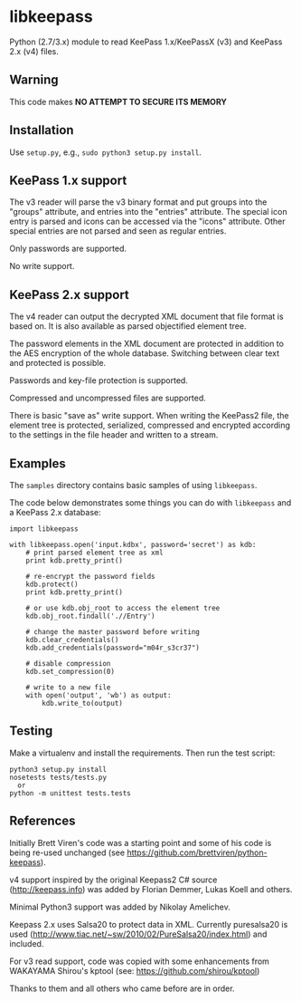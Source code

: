 libkeepass
==========

Python (2.7/3.x) module to read KeePass 1.x/KeePassX (v3) and KeePass 2.x (v4)
files.

Warning
-------

This code makes **NO ATTEMPT TO SECURE ITS MEMORY**

Installation
------------

Use `setup.py`, e.g., `sudo python3 setup.py install`.

KeePass 1.x support
-------------------

The v3 reader will parse the v3 binary format and put groups into the "groups"
attribute, and entries into the "entries" attribute. The special icon entry is
parsed and icons can be accessed via the "icons" attribute. Other special
entries are not parsed and seen as regular entries.

Only passwords are supported.

No write support.

KeePass 2.x support
-------------------

The v4 reader can output the decrypted XML document that file format is based
on. It is also available as parsed objectified element tree.

The password elements in the XML document are protected in addition to the AES
encryption of the whole database. Switching between clear text and protected is
possible.

Passwords and key-file protection is supported.

Compressed and uncompressed files are supported.

There is basic "save as" write support. When writing the KeePass2 file, the
element tree is protected, serialized, compressed and encrypted according to the
settings in the file header and written to a stream.

Examples
--------

The `samples` directory contains basic samples of using `libkeepass`.

The code below demonstrates some things you can do with `libkeepass` and a KeePass 2.x database:

    import libkeepass
    
    with libkeepass.open('input.kdbx', password='secret') as kdb:
        # print parsed element tree as xml
        print kdb.pretty_print()

        # re-encrypt the password fields
        kdb.protect()
        print kdb.pretty_print()

        # or use kdb.obj_root to access the element tree
        kdb.obj_root.findall('.//Entry')

        # change the master password before writing
        kdb.clear_credentials()
        kdb.add_credentials(password="m04r_s3cr37")

        # disable compression
        kdb.set_compression(0)

        # write to a new file
        with open('output', 'wb') as output:
            kdb.write_to(output)

Testing
-------

Make a virtualenv and install the requirements. Then run the test script:

    python3 setup.py install
    nosetests tests/tests.py
      or
    python -m unittest tests.tests

References
----------

Initially Brett Viren's code was a starting point and some of his code is being
re-used unchanged (see https://github.com/brettviren/python-keepass).

v4 support inspired by the original Keepass2 C# source (http://keepass.info)
was added by Florian Demmer, Lukas Koell and others.

Minimal Python3 support was added by Nikolay Amelichev.

Keepass 2.x uses Salsa20 to protect data in XML. Currently puresalsa20 is used
(http://www.tiac.net/~sw/2010/02/PureSalsa20/index.html) and included.

For v3 read support, code was copied with some enhancements from WAKAYAMA
Shirou's kptool  (see: https://github.com/shirou/kptool)

Thanks to them and all others who came before are in order.
